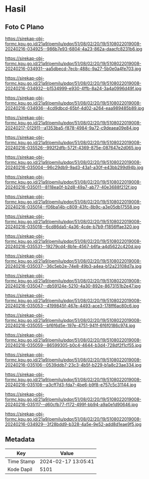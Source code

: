 # Hasil

## Foto C Plano

https://sirekap-obj-formc.kpu.go.id/21a9/pemilu/pdpr/51/08/02/20/19/5108022019008-20240216-034925--986b7e93-6804-4a23-862a-daacfc8231b6.jpg

https://sirekap-obj-formc.kpu.go.id/21a9/pemilu/pdpr/51/08/02/20/19/5108022019008-20240216-034931--aa5dbecd-7ecb-488c-9a27-5b0e0a4fe703.jpg

https://sirekap-obj-formc.kpu.go.id/21a9/pemilu/pdpr/51/08/02/20/19/5108022019008-20240216-034932--b1534999-e930-4ffb-8a24-3a4a0996d49f.jpg

https://sirekap-obj-formc.kpu.go.id/21a9/pemilu/pdpr/51/08/02/20/19/5108022019008-20240216-034936--4cd9dbcd-65bf-4d02-a264-eaa989485b89.jpg

https://sirekap-obj-formc.kpu.go.id/21a9/pemilu/pdpr/51/08/02/20/19/5108022019008-20240217-012911--a1353ba5-f878-4984-9a72-c9deaea09e84.jpg

https://sirekap-obj-formc.kpu.go.id/21a9/pemilu/pdpr/51/08/02/20/19/5108022019008-20240216-035526--992f2dfb-572f-4369-875e-087647e2d065.jpg

https://sirekap-obj-formc.kpu.go.id/21a9/pemilu/pdpr/51/08/02/20/19/5108022019008-20240216-035004--96c29db9-9ad3-43a1-a30f-e43bb299d94b.jpg

https://sirekap-obj-formc.kpu.go.id/21a9/pemilu/pdpr/51/08/02/20/19/5108022019008-20240216-035011--8118ea0f-b2d8-49a7-ab77-40e3688f212f.jpg

https://sirekap-obj-formc.kpu.go.id/21a9/pemilu/pdpr/51/08/02/20/19/5108022019008-20240216-035014--f06ba14b-c809-43fc-8b9c-a3e05db17558.jpg

https://sirekap-obj-formc.kpu.go.id/21a9/pemilu/pdpr/51/08/02/20/19/5108022019008-20240216-035018--6cd86da5-4a36-4cde-b7b9-f1856ffae320.jpg

https://sirekap-obj-formc.kpu.go.id/21a9/pemilu/pdpr/51/08/02/20/19/5108022019008-20240216-035531--19279cd4-8b1e-4567-b6fa-a4d5622c420d.jpg

https://sirekap-obj-formc.kpu.go.id/21a9/pemilu/pdpr/51/08/02/20/19/5108022019008-20240216-035037--36c5eb2e-74e8-49b3-a4ea-b12a23108d7a.jpg

https://sirekap-obj-formc.kpu.go.id/21a9/pemilu/pdpr/51/08/02/20/19/5108022019008-20240216-035047--db59124e-5210-4a30-892e-8673151b2e47.jpg

https://sirekap-obj-formc.kpu.go.id/21a9/pemilu/pdpr/51/08/02/20/19/5108022019008-20240216-035053--4199845f-467e-4493-ace3-178ff6ac80c6.jpg

https://sirekap-obj-formc.kpu.go.id/21a9/pemilu/pdpr/51/08/02/20/19/5108022019008-20240216-035055--bf6f6d5e-197e-4751-941f-6f6f0186c974.jpg

https://sirekap-obj-formc.kpu.go.id/21a9/pemilu/pdpr/51/08/02/20/19/5108022019008-20240216-035059--86599305-b0c4-4644-b3d4-728df2f1cf55.jpg

https://sirekap-obj-formc.kpu.go.id/21a9/pemilu/pdpr/51/08/02/20/19/5108022019008-20240216-035106--0539ddb7-23c3-4b5f-b229-b1a8c23ae334.jpg

https://sirekap-obj-formc.kpu.go.id/21a9/pemilu/pdpr/51/08/02/20/19/5108022019008-20240216-035108--a3cff7d3-fda7-4be6-b9f8-e757c5c31144.jpg

https://sirekap-obj-formc.kpu.go.id/21a9/pemilu/pdpr/51/08/02/20/19/5108022019008-20240216-035117--d60cfb77-f172-499f-bb94-a9a0e1d90646.jpg

https://sirekap-obj-formc.kpu.go.id/21a9/pemilu/pdpr/51/08/02/20/19/5108022019008-20240216-034929--3f28bdd9-b328-4a5e-9e52-add8d1eae9f5.jpg


## Metadata

| Key        | Value               |
| ---------- | ------------------- |
| Time Stamp | 2024-02-17 13:05:41 |
| Kode Dapil | 5101                |



